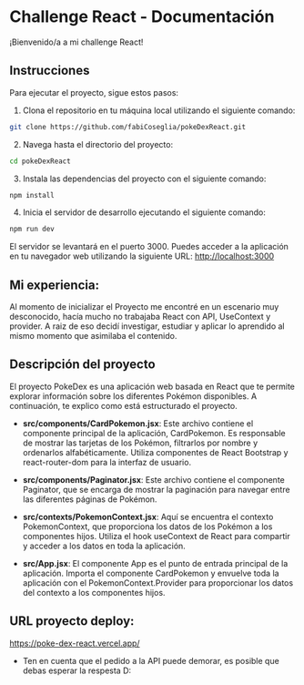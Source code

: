 # Challenge React - Documentación

¡Bienvenido/a a mi challenge React!

## Instrucciones

Para ejecutar el proyecto, sigue estos pasos:

1. Clona el repositorio en tu máquina local utilizando el siguiente comando:

```bash
git clone https://github.com/fabiCoseglia/pokeDexReact.git
```

2. Navega hasta el directorio del proyecto:

```bash
cd pokeDexReact
```

3. Instala las dependencias del proyecto con el siguiente comando:

```bash
npm install
```

4. Inicia el servidor de desarrollo ejecutando el siguiente comando:

```bash
npm run dev
```

El servidor se levantará en el puerto 3000. Puedes acceder a la aplicación en tu navegador web utilizando la siguiente URL: [http://localhost:3000](http://localhost:3000)

## Mi experiencia:

Al momento de inicializar el Proyecto me encontré en un escenario muy desconocido, hacía mucho no trabajaba React con API, UseContext y provider.
A raiz de eso decidí investigar, estudiar y aplicar lo aprendido al mismo momento que asimilaba el contenido.


## Descripción del proyecto

El proyecto PokeDex es una aplicación web basada en React que te permite explorar información sobre los diferentes Pokémon disponibles. A continuación, te explico como está estructurado el proyecto.

- **src/components/CardPokemon.jsx**: Este archivo contiene el componente principal de la aplicación, CardPokemon. Es responsable de mostrar las tarjetas de los Pokémon, filtrarlos por nombre y ordenarlos alfabéticamente. Utiliza componentes de React Bootstrap y react-router-dom para la interfaz de usuario.

- **src/components/Paginator.jsx**: Este archivo contiene el componente Paginator, que se encarga de mostrar la paginación para navegar entre las diferentes páginas de Pokémon.

- **src/contexts/PokemonContext.jsx**: Aquí se encuentra el contexto PokemonContext, que proporciona los datos de los Pokémon a los componentes hijos. Utiliza el hook useContext de React para compartir y acceder a los datos en toda la aplicación.

- **src/App.jsx**: El componente App es el punto de entrada principal de la aplicación. Importa el componente CardPokemon y envuelve toda la aplicación con el PokemonContext.Provider para proporcionar los datos del contexto a los componentes hijos.

## URL proyecto deploy:

https://poke-dex-react.vercel.app/

* Ten en cuenta que el pedido a la API puede demorar, es posible que debas esperar la respesta D: